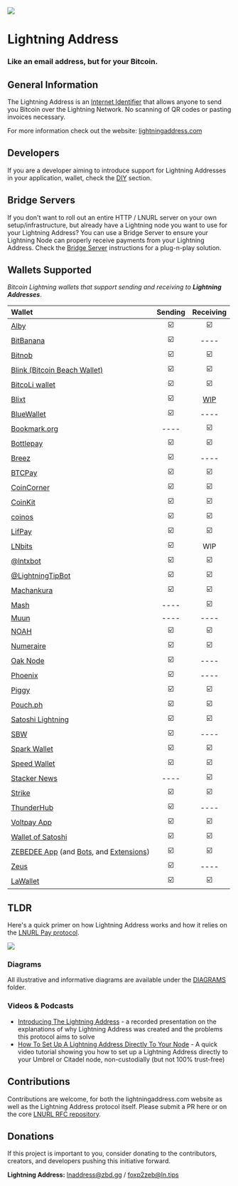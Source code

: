 ![](https://i.imgur.com/uwHlWPC.png)

# Lightning Address

### **Like an email address, but for your Bitcoin.**

## General Information

The Lightning Address is an [Internet Identifier](https://datatracker.ietf.org/doc/html/rfc5322#section-3.4.1) that allows anyone to send you Bitcoin over the Lightning Network. No scanning of QR codes or pasting invoices necessary.

For more information check out the website: [lightningaddress.com](https://lightningaddress.com)

## Developers

If you are a developer aiming to introduce support for Lightning Addresses in your application, wallet, check the [DIY](./DIY.md) section.

## Bridge Servers

If you don't want to roll out an entire HTTP / LNURL server on your own setup/infrastructure, but already have a Lightning node you want to use for your Lightning Address? You can use a Bridge Server to ensure your Lightning Node can properly receive payments from your Lightning Address. Check the [Bridge Server](./BRIDGE.md) instructions for a plug-n-play solution.

## Wallets Supported

_Bitcoin Lightning wallets that support sending and receiving to **Lightning Addresses**_.

| Wallet                                                            | Sending   | Receiving |
| :---                                                              | :-------: | :-------: |
| [Alby](https://getalby.com)                                       | ☑️        | ☑️        |
| [BitBanana](https://bitbanana.app)                                | ☑️        | ----      |
| [Bitnob](https://bitnob.com)                                      | ☑️        | ☑️        |
| [Blink (Bitcoin Beach Wallet)](https://blink.sv/)                 | ☑️        | ☑️        |
| [BitcoLi wallet](https://bitcoli.com/)                            | ☑️        | ☑️        |
| [Blixt](https://blixtwallet.github.io/)                           | ☑️        | [WIP](https://github.com/hsjoberg/lightning-box/blob/master/README.md)     |
| [BlueWallet](https://bluewallet.io/)                              | ☑️        | ----      |
| [Bookmark.org](https://bookmark.org/)                             | ----      | ☑️        |
| [Bottlepay](https://bottlepay.com/)                               | ☑️        | ☑️        |
| [Breez](https://breez.technology/)                                | ☑️        | ----      |
| [BTCPay](https://btcpayserver.org/)                               | ☑️        | ☑️        |
| [CoinCorner](https://www.coincorner.com/)                         | ☑️        | ☑️        |
| [CoinKit](https://coinkit.de/)                                    | ☑️        | ☑️        |
| [coinos](https://coinos.io/)                                      | ☑️        | ☑️        |
| [LifPay](https://lifpay.me/)                                      | ☑️        | ☑️        |
| [LNbits](https://lnbits.org/)                                     | ☑️        | WIP       |
| [@lntxbot](https://lntxbot.com/)                                  | ☑️        | ☑️        |
| [@LightningTipBot](https://github.com/LightningTipBot/LightningTipBot) | ☑️   | ☑️        |
| [Machankura](https://8333.mobi/)                                  | ☑️        | ☑️        |
| [Mash](https://getmash.com/)                                      | ----      | ☑️        |
| [Muun](https://muun.com/)                                         | ----      | ----      |
| [NOAH](https://app.noah.com/)                                     | ☑️        | ☑️        |
| [Numeraire](https://numeraire.tech/)                              | ☑️         | ☑️         |
| [Oak Node](https://oak-node.net)                                  | ☑️        | ----      |
| [Phoenix](https://phoenix.acinq.co/)                              | ☑️        | ----      |
| [Piggy](https://pig.gy/)                                          | ☑️        | ☑️        |
| [Pouch.ph](https://pouch.ph/)                                     | ☑️        | ☑️        |
| [Satoshi Lightning](https://vipsats.app)                          | ☑️        | ☑️        |
| [SBW](https://sbw.app/)                                           | ☑️        | ----      |
| [Spark Wallet](https://sparkwallet.io/)                           | ☑️        | ☑️        |
| [Speed Wallet](https://www.speed.app/)                            | ☑️        | ☑️        |
| [Stacker News](https://stacker.news/)                             | ----      | ☑️        |
| [Strike](https://strike.me/)                                      | ☑️        | ☑️        |
| [ThunderHub](https://github.com/apotdevin/thunderhub)             | ☑️        | ----      |
| [Voltpay App](https://voltpay.app)                                | ☑️        | ☑️        |
| [Wallet of Satoshi](https://www.walletofsatoshi.com/)             | ☑️        | ☑️        |
| [ZEBEDEE App](https://zbd.gg) (and [Bots](https://zbd.gg), and [Extensions](https://zbd.gg))  | ☑️        | ☑️        |
| [Zeus](https://github.com/ZeusLN/zeus)                            | ☑️        | ----      |
| [LaWallet](https://app.lawallet.ar)                               | ☑️        | ☑️        |

## TLDR

Here's a quick primer on how Lightning Address works and how it relies on the [LNURL Pay protocol](https://github.com/fiatjaf/lnurl-rfc/blob/master/lnurl-pay.md).

![](https://i.imgur.com/DIV5q8q.png)

### Diagrams

All illustrative and informative diagrams are available under the [DIAGRAMS](./diagrams/README.md) folder.

### Videos & Podcasts

- [Introducing The Lightning Address](https://www.youtube.com/watch?v=G97yzYcyoug) - a recorded presentation on the explanations of why Lightning Address was created and the problems this protocol aims to solve
- [How To Set Up A Lightning Address Directly To Your Node](https://www.youtube.com/watch?v=15tFA9sZ-N0) - A quick video tutorial showing you how to set up a Lightning Address directly to your Umbrel or Citadel node, non-custodially (but not 100% trust-free)

## Contributions

Contributions are welcome, for both the lightningaddress.com website as well as the Lightning Address protocol itself. Please submit a PR here or on the core [LNURL RFC repository](https://github.com/fiatjaf/lnurl-rfc).

## Donations

If this project is important to you, consider donating to the contributors, creators, and developers pushing this initiative forward.

**Lightning Address:** lnaddress@zbd.gg / foxp2zeb@ln.tips
